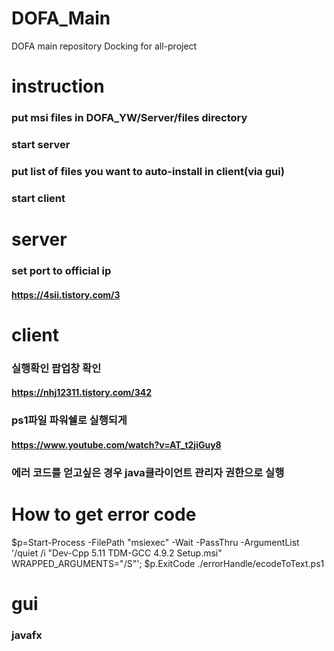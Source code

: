 # DOFA_Main
DOFA main repository
Docking for all-project

# instruction
### put msi files in DOFA_YW/Server/files directory
### start server
### put list of files you want to auto-install in client(via gui)
### start client

# server
### set port to official ip
#### https://4sii.tistory.com/3

# client 

### 실행확인 팝업창 확인 
#### https://nhj12311.tistory.com/342
### ps1파일 파워쉘로 실행되게 
#### https://www.youtube.com/watch?v=AT_t2jiGuy8
### 에러 코드를 얻고싶은 경우 java클라이언트 관리자 권한으로 실행

# How to get error code
$p=Start-Process -FilePath "msiexec" -Wait -PassThru -ArgumentList '/quiet /i "Dev-Cpp 5.11 TDM-GCC 4.9.2 Setup.msi" WRAPPED_ARGUMENTS="/S"'; $p.ExitCode
./errorHandle/ecodeToText.ps1

# gui
### javafx
